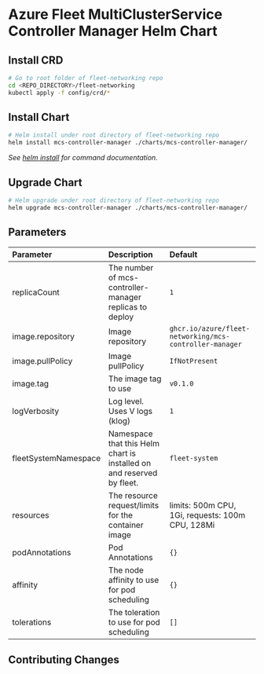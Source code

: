 # Azure Fleet MultiClusterService Controller Manager Helm Chart

## Install CRD

```bash
# Go to root folder of fleet-networking repo
cd <REPO_DIRECTORY>/fleet-networking
kubectl apply -f config/crd/*
```

## Install Chart

```bash
# Helm install under root directory of fleet-networking repo
helm install mcs-controller-manager ./charts/mcs-controller-manager/
```

_See [helm install](https://helm.sh/docs/helm/helm_install/) for command documentation._

## Upgrade Chart

```bash
# Helm upgrade under root directory of fleet-networking repo
helm upgrade mcs-controller-manager ./charts/mcs-controller-manager/
```

## Parameters

| Parameter | Description | Default |
|:-|:-|:-|
| replicaCount | The number of mcs-controller-manager replicas to deploy | `1` |
| image.repository | Image repository | `ghcr.io/azure/fleet-networking/mcs-controller-manager` |
| image.pullPolicy | Image pullPolicy | `IfNotPresent` |
| image.tag | The image tag to use | `v0.1.0` |
| logVerbosity | Log level. Uses V logs (klog) | `1` |
| fleetSystemNamespace | Namespace that this Helm chart is installed on and reserved by fleet. | `fleet-system` |
| resources | The resource request/limits for the container image | limits: 500m CPU, 1Gi, requests: 100m CPU, 128Mi |
| podAnnotations | Pod Annotations | `{}` |
| affinity | The node affinity to use for pod scheduling | `{}` |
| tolerations | The toleration to use for pod scheduling | `[]` |

## Contributing Changes
